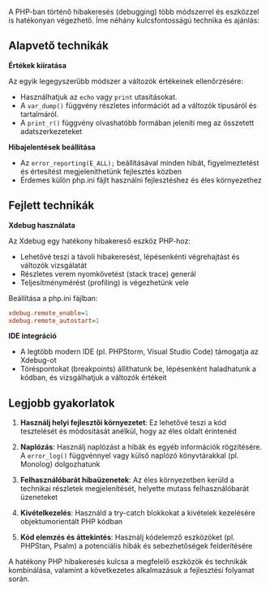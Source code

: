 A PHP-ban történő hibakeresés (debugging) több módszerrel és eszközzel is hatékonyan végezhető. Íme néhány kulcsfontosságú technika és ajánlás:

## Alapvető technikák

**Értékek kiíratása**

Az egyik legegyszerűbb módszer a változók értékeinek ellenőrzésére:

- Használhatjuk az `echo` vagy `print` utasításokat.
- A `var_dump()` függvény részletes információt ad a változók típusáról és tartalmáról.
- A `print_r()` függvény olvashatóbb formában jeleníti meg az összetett adatszerkezeteket

**Hibajelentések beállítása**

- Az `error_reporting(E_ALL);` beállításával minden hibát, figyelmeztetést és értesítést megjeleníthetünk fejlesztés közben
- Érdemes külön php.ini fájlt használni fejlesztéshez és éles környezethez

## Fejlett technikák

**Xdebug használata**

Az Xdebug egy hatékony hibakereső eszköz PHP-hoz:

- Lehetővé teszi a távoli hibakeresést, lépésenkénti végrehajtást és változók vizsgálatát
- Részletes verem nyomkövetést (stack trace) generál
- Teljesítménymérést (profiling) is végezhetünk vele

Beállítása a php.ini fájlban:

```ini
xdebug.remote_enable=1
xdebug.remote_autostart=1
```

**IDE integráció**

- A legtöbb modern IDE (pl. PHPStorm, Visual Studio Code) támogatja az Xdebug-ot
- Töréspontokat (breakpoints) állíthatunk be, lépésenként haladhatunk a kódban, és vizsgálhatjuk a változók értékeit

## Legjobb gyakorlatok

1. **Használj helyi fejlesztői környezetet**: Ez lehetővé teszi a kód tesztelését és módosítását anélkül, hogy az éles oldalt érintenéd

2. **Naplózás**: Használj naplózást a hibák és egyéb információk rögzítésére. A `error_log()` függvénnyel vagy külső naplózó könyvtárakkal (pl. Monolog) dolgozhatunk

3. **Felhasználóbarát hibaüzenetek**: Az éles környezetben kerüld a technikai részletek megjelenítését, helyette mutass felhasználóbarát üzeneteket

4. **Kivételkezelés**: Használd a try-catch blokkokat a kivételek kezelésére objektumorientált PHP kódban

5. **Kód elemzés és áttekintés**: Használj kódelemző eszközöket (pl. PHPStan, Psalm) a potenciális hibák és sebezhetőségek felderítésére

A hatékony PHP hibakeresés kulcsa a megfelelő eszközök és technikák kombinálása, valamint a következetes alkalmazásuk a fejlesztési folyamat során.